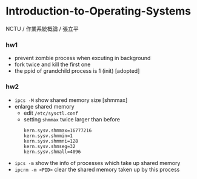 # Introduction-to-Operating-Systems
NCTU / 作業系統概論 / 張立平

### hw1
* prevent zombie process when excuting in background
* fork twice and kill the first one 
* the ppid of grandchild process is 1 (init) [adopted]

### hw2
* `ipcs -M` show shared memory size [shmmax]
* enlarge shared memory
  * edit `/etc/sysctl.conf`
  * setting `shmmax` twice larger than before
    ```
    kern.sysv.shmmax=16777216
    kern.sysv.shmmin=1
    kern.sysv.shmmni=128
    kern.sysv.shmseg=32
    kern.sysv.shmall=4096
    ```
* `ipcs -m` show the info of processes which take up shared memory
* `ipcrm -m <PID>` clear the shared memory taken up by this process
